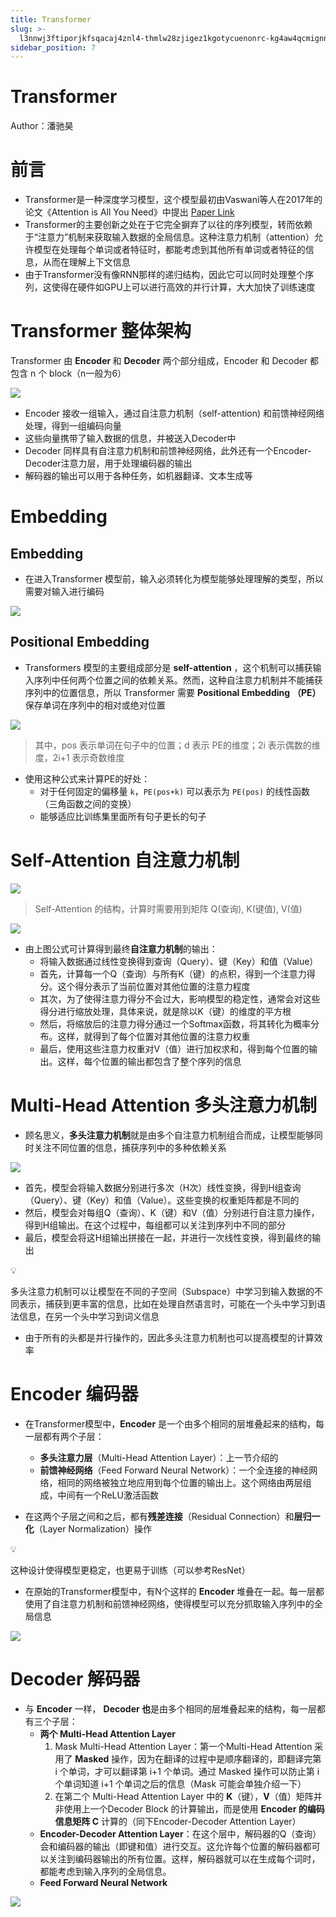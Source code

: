 ```yaml
---
title: Transformer
slug: >-
  l3nnwj3ftiporjkfsqacaj4znl4-thmlw28zjigez1kgotycuenonrc-kg4aw4qcmignn1kl6u5c1hrpnnf-kg4aw4
sidebar_position: 7
---
```



# Transformer

Author：潘驰昊

# 前言

- Transformer是一种深度学习模型，这个模型最初由Vaswani等人在2017年的论文《Attention is All You Need》中提出 <u>Paper Link</u>
- Transformer的主要创新之处在于它完全摒弃了以往的序列模型，转而依赖于“注意力”机制来获取输入数据的全局信息。这种注意力机制（attention）允许模型在处理每个单词或者特征时，都能考虑到其他所有单词或者特征的信息，从而在理解上下文信息
- 由于Transformer没有像RNN那样的递归结构，因此它可以同时处理整个序列，这使得在硬件如GPU上可以进行高效的并行计算，大大加快了训练速度

# Transformer 整体架构

Transformer 由 <b>Encoder </b>和 <b>Decoder</b> 两个部分组成，Encoder 和 Decoder 都包含 n 个 block（n一般为6）

<img src="/assets/DyhgbuRGVo4TYWxFFelcAdxTnZg.png" src-width="1360" src-height="886"/>

- Encoder 接收一组输入，通过自注意力机制（self-attention) 和前馈神经网络处理，得到一组编码向量
- 这些向量携带了输入数据的信息，并被送入Decoder中
- Decoder 同样具有自注意力机制和前馈神经网络，此外还有一个Encoder-Decoder注意力层，用于处理编码器的输出
- 解码器的输出可以用于各种任务，如机器翻译、文本生成等

# Embedding 

## Embedding

- 在进入Transformer 模型前，输入必须转化为模型能够处理理解的类型，所以需要对输入进行编码

<img src="/assets/UFsQbE6yYo6tspxQELpcSAvJnth.png" src-width="640" src-height="142"/>

## Positional Embedding

- Transformers 模型的主要组成部分是 <b>self-attention</b> ，这个机制可以捕获输入序列中任何两个位置之间的依赖关系。然而，这种自注意力机制并不能捕获序列中的位置信息，所以 Transformer 需要 <b>Positional Embedding</b> <b>（PE）</b>保存单词在序列中的相对或绝对位置

<img src="/assets/ICVJbDackoZ0M4x2loVcYtajnke.png" src-width="640" src-height="136"/>

> 其中，pos 表示单词在句子中的位置；d 表示 PE的维度；2i 表示偶数的维度，2i+1 表示奇数维度

- 使用这种公式来计算PE的好处：
    - 对于任何固定的偏移量 `k`，`PE(pos+k)` 可以表示为 `PE(pos)` 的线性函数（三角函数之间的变换）
    - 能够适应比训练集里面所有句子更长的句子

# Self-Attention 自注意力机制

<img src="/assets/M5U3bMU7jogHCHxQ38LcSVCBn2f.png" src-width="456" src-height="826"/>

> Self-Attention 的结构，计算时需要用到矩阵 Q(查询), K(键值), V(值)

<img src="/assets/QRK8bvBoTohWdwxxi7XcuxBvnId.png" src-width="662" src-height="148"/>

- 由上图公式可计算得到最终<b>自注意力机制</b>的输出：
    - 将输入数据通过线性变换得到查询（Query）、键（Key）和值（Value）
    - 首先，计算每一个Q（查询）与所有K（键）的点积，得到一个注意力得分。这个得分表示了当前位置对其他位置的注意力程度
    - 其次，为了使得注意力得分不会过大，影响模型的稳定性，通常会对这些得分进行缩放处理，具体来说，就是除以K（键）的维度的平方根
    - 然后，将缩放后的注意力得分通过一个Softmax函数，将其转化为概率分布。这样，就得到了每个位置对其他位置的注意力权重
    - 最后，使用这些注意力权重对V（值）进行加权求和，得到每个位置的输出。这样，每个位置的输出都包含了整个序列的信息
    
# Multi-Head Attention 多头注意力机制

- 顾名思义，<b>多头注意力机制</b>就是由多个自注意力机制组合而成，让模型能够同时关注不同位置的信息，捕获序列中的多种依赖关系

<img src="/assets/Bt7cbmOfooOJ0Dx6GpRcoXDdnjc.png" src-width="424" src-height="528"/>

- 首先，模型会将输入数据分别进行多次（H次）线性变换，得到H组查询（Query）、键（Key）和值（Value）。这些变换的权重矩阵都是不同的
- 然后，模型会对每组Q（查询）、K（键）和V（值）分别进行自注意力操作，得到H组输出。在这个过程中，每组都可以关注到序列中不同的部分
- 最后，模型会将这H组输出拼接在一起，并进行一次线性变换，得到最终的输出

<div class="callout callout-bg-2 callout-border-2">
<div class='callout-emoji'>💡</div>
<p>多头注意力机制可以让模型在不同的子空间（Subspace）中学习到输入数据的不同表示，捕获到更丰富的信息，比如在处理自然语言时，可能在一个头中学习到语法信息，在另一个头中学习到词义信息</p>
</div>

- 由于所有的头都是并行操作的，因此多头注意力机制也可以提高模型的计算效率

# Encoder 编码器

- 在Transformer模型中，<b>Encoder</b> 是一个由多个相同的层堆叠起来的结构，每一层都有两个子层：
    - <b>多头注意力层</b>（Multi-Head Attention Layer）：上一节介绍的
    - <b>前馈神经网络</b>（Feed Forward Neural Network）：一个全连接的神经网络，相同的网络被独立地应用到每个位置的输出上。这个网络由两层组成，中间有一个ReLU激活函数

- 在这两个子层之间和之后，都有<b>残差连接</b>（Residual Connection）和<b>层归一化</b>（Layer Normalization）操作

<div class="callout callout-bg-2 callout-border-2">
<div class='callout-emoji'>💡</div>
<p>这种设计使得模型更稳定，也更易于训练（可以参考ResNet）</p>
</div>

- 在原始的Transformer模型中，有N个这样的 <b>Encoder </b>堆叠在一起。每一层都使用了自注意力机制和前馈神经网络，使得模型可以充分抓取输入序列中的全局信息

<img src="/assets/TUUjbkEpioVcxkxBMW8ctCsrnzh.png" src-width="526" src-height="614"/>

# Decoder 解码器

- 与 <b>Encoder</b> 一样， <b>Decoder 也</b>是由多个相同的层堆叠起来的结构，每一层都有三个子层：
    - <b>两个 Multi-Head Attention Layer</b>
        1. Mask Multi-Head Attention Layer：第一个Multi-Head Attention 采用了 <b>Masked</b> 操作，因为在翻译的过程中是顺序翻译的，即翻译完第 i 个单词，才可以翻译第 i+1 个单词。通过 Masked 操作可以防止第 i 个单词知道 i+1 个单词之后的信息（Mask 可能会单独介绍一下）
        2. 在第二个 Multi-Head Attention Layer 中的 <b>K</b>（键），<b>V</b>（值）矩阵并非使用上一个Decoder Block 的计算输出，而是使用 <b>Encoder 的编码信息矩阵 C</b> 计算的（同下Encoder-Decoder Attention Layer）
    - <b>Encoder-Decoder Attention Layer</b>：在这个层中，解码器的Q（查询）会和编码器的输出（即键和值）进行交互。这允许每个位置的解码器都可以关注到编码器输出的所有位置。这样，解码器就可以在生成每个词时，都能考虑到输入序列的全局信息。
    - <b>Feed Forward Neural Network</b>

<img src="/assets/T9NNbzEe0oZxWdxUXKGcYST4nNd.png" src-width="526" src-height="826"/>

